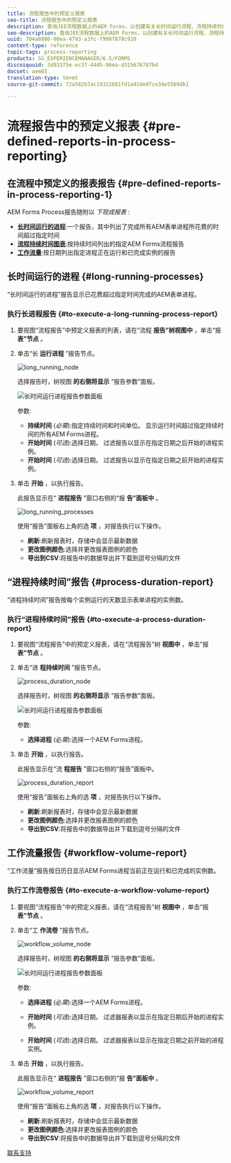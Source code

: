```yaml
---
title: 流程报告中的预定义报表
seo-title: 流程报告中的预定义报表
description: 查询JEE流程数据上的AEM Forms，以创建有关长时间运行流程、流程持续时间和工作流卷的报告
seo-description: 查询JEE流程数据上的AEM Forms，以创建有关长时间运行流程、流程持续时间和工作流卷的报告
uuid: 704a8886-90ea-4793-a3fc-f998f878c928
content-type: reference
topic-tags: process-reporting
products: SG_EXPERIENCEMANAGER/6.5/FORMS
discoiquuid: 3d93375e-ec37-4445-96ea-d315676787b4
docset: aem65
translation-type: tm+mt
source-git-commit: 72a582b7ac19322b81fd1a92de8fce34e55b9db1

---
```



# 流程报告中的预定义报表 {#pre-defined-reports-in-process-reporting}

## 在流程中预定义的报表报告 {#pre-defined-reports-in-process-reporting-1}

AEM Forms Process报告随附以 *下现成报表* :

* **[长时间运行的进程](#long-running-processes)**:一个报告，其中列出了完成所有AEM表单进程所花费的时间超过指定时间
* **[流程持续时间图表](#process-duration-report)**:按持续时间列出的指定AEM Forms流程报告
* **[工作流量](#workflow-volume-report)**:按日期列出指定进程正在运行和已完成实例的报告

## 长时间运行的进程 {#long-running-processes}

“长时间运行的进程”报告显示已花费超过指定时间完成的AEM表单进程。

### 执行长进程报告 {#to-execute-a-long-running-process-report}

1. 要视图“流程报告”中预定义报表的列表，请在“流程 **报告”树视图中** ，单击“报 **表”节点** 。
1. 单击“长 **运行进程** ”报告节点。

   ![long_running_node](assets/long_running_node.png)

   选择报告时，树视图 **的右侧将显示** “报告参数”面板。

   ![长时间运行进程报告参数面板](assets/report_parameters_panel.png)

   参数:

   * **持续时间** (*必需*):指定持续时间和时间单位。 显示运行时间超过指定持续时间的所有AEM Forms进程。
   * **开始时间** (*可选*):选择日期。 过滤报告以显示在指定日期之后开始的进程实例。
   * **开始时间** (*可选*):选择日期。 过滤报告以显示在指定日期之前开始的进程实例。

1. 单击 **开始** ，以执行报告。

   此报告显示在“ **进程报告** ”窗口右侧的“报 **告”面板中** 。

   ![long_running_processes](assets/long_running_processes.png)

   使用“报告”面板右上角的选 **项** ，对报告执行以下操作。

   * **刷新**:刷新报表时，存储中会显示最新数据
   * **更改图例颜色**:选择并更改报表图例的颜色
   * **导出到CSV**:将报告中的数据导出并下载到逗号分隔的文件

## “进程持续时间”报告 {#process-duration-report}

“进程持续时间”报告按每个实例运行的天数显示表单进程的实例数。

### 执行“进程持续时间”报告 {#to-execute-a-process-duration-report}

1. 要视图“流程报告”中的预定义报表，请在“流程报告”树 **视图中** ，单击“报 **表”节点** 。
1. 单击“进 **程持续时间** ”报告节点。

   ![process_duration_node](assets/process_duration_node.png)

   选择报告时，树视图 **的右侧将显示** “报告参数”面板。

   ![长时间运行进程报告参数面板](assets/process_duration_params.png)

   参数:

   * **选择进程** (必&#x200B;*需*):选择一个AEM Forms进程。

1. 单击 **开始** ，以执行报告。

   此报告显示在“流 **程报告** ”窗口右侧的“报告”面板中。

   ![process_duration_report](assets/process_duration_report.png)

   使用“报告”面板右上角的选 **项** ，对报告执行以下操作。

   * **刷新**:刷新报表时，存储中会显示最新数据
   * **更改图例颜色**:选择并更改报表图例的颜色
   * **导出到CSV**:将报告中的数据导出并下载到逗号分隔的文件

## 工作流量报告 {#workflow-volume-report}

“工作流量”报告按日历日显示AEM Forms进程当前正在运行和已完成的实例数。

### 执行工作流卷报告 {#to-execute-a-workflow-volume-report}

1. 要视图“流程报告”中的预定义报表，请在“流程报告”树 **视图中** ，单击“报 **表”节点** 。
1. 单击“工 **作流卷** ”报告节点。

   ![workflow_volume_node](assets/workflow_volume_node.png)

   选择报告时，树视图 **的右侧将显示** “报告参数”面板。

   ![长时间运行进程报告参数面板](assets/workflow_volume_params.png)

   参数:

   * **选择进程** (必&#x200B;*需*):选择一个AEM Forms进程。

   * **开始时间** (*可选*):选择日期。 过滤器报表以显示在指定日期后开始的进程实例。

   * **开始时间** (*可选*):选择日期。 过滤器报表以显示在指定日期之前开始的进程实例。

1. 单击 **开始** ，以执行报告。

   此报告显示在“ **进程报告** ”窗口右侧的“报 **告”面板中** 。

   ![workflow_volume_report](assets/workflow_volume_report.png)

   使用“报告”面板右上角的选 **项** ，对报告执行以下操作。

   * **刷新**:刷新报表时，存储中会显示最新数据
   * **更改图例颜色**:选择并更改报表图例的颜色
   * **导出到CSV**:将报告中的数据导出并下载到逗号分隔的文件

[联系支持](https://www.adobe.com/account/sign-in.supportportal.html)
